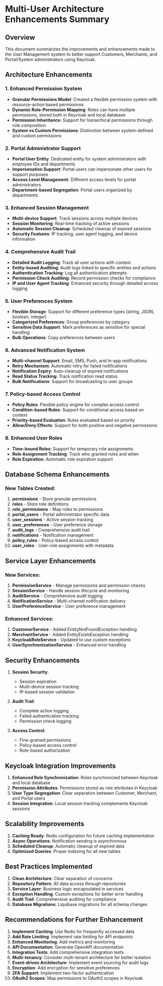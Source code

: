 # Multi-User Architecture Enhancements Summary

## Overview
This document summarizes the improvements and enhancements made to the User Management system to better support Customers, Merchants, and Portal/System administrators using Keycloak.

## Architecture Enhancements

### 1. **Enhanced Permission System**
- **Granular Permissions Model**: Created a flexible permission system with resource-action based permissions
- **Dynamic Role-Permission Mapping**: Roles can have multiple permissions, stored both in Keycloak and local database
- **Permission Inheritance**: Support for hierarchical permissions through role composition
- **System vs Custom Permissions**: Distinction between system-defined and custom permissions

### 2. **Portal Administrator Support**
- **Portal User Entity**: Dedicated entity for system administrators with employee IDs and departments
- **Impersonation Support**: Portal users can impersonate other users for support purposes
- **Access Level Management**: Different access levels for portal administrators
- **Department-based Segregation**: Portal users organized by departments

### 3. **Enhanced Session Management**
- **Multi-device Support**: Track sessions across multiple devices
- **Session Monitoring**: Real-time tracking of active sessions
- **Automatic Session Cleanup**: Scheduled cleanup of expired sessions
- **Security Features**: IP tracking, user agent logging, and device information

### 4. **Comprehensive Audit Trail**
- **Detailed Audit Logging**: Track all user actions with context
- **Entity-based Auditing**: Audit logs linked to specific entities and actions
- **Authentication Tracking**: Log all authentication attempts
- **Permission Check Auditing**: Record permission checks for compliance
- **IP and User Agent Tracking**: Enhanced security through detailed access logging

### 5. **User Preferences System**
- **Flexible Storage**: Support for different preference types (string, JSON, boolean, integer)
- **Categorized Preferences**: Group preferences by category
- **Sensitive Data Support**: Mark preferences as sensitive for special handling
- **Bulk Operations**: Copy preferences between users

### 6. **Advanced Notification System**
- **Multi-channel Support**: Email, SMS, Push, and In-app notifications
- **Retry Mechanism**: Automatic retry for failed notifications
- **Notification Expiry**: Auto-cleanup of expired notifications
- **Read Status Tracking**: Track notification read status
- **Bulk Notifications**: Support for broadcasting to user groups

### 7. **Policy-based Access Control**
- **Policy Rules**: Flexible policy engine for complex access control
- **Condition-based Rules**: Support for conditional access based on context
- **Priority-based Evaluation**: Rules evaluated based on priority
- **Allow/Deny Effects**: Support for both positive and negative permissions

### 8. **Enhanced User Roles**
- **Time-bound Roles**: Support for temporary role assignments
- **Role Assignment Tracking**: Track who granted roles and when
- **Role Expiration**: Automatic role expiration support

## Database Schema Enhancements

### New Tables Created:
1. **permissions** - Store granular permissions
2. **roles** - Store role definitions
3. **role_permissions** - Map roles to permissions
4. **portal_users** - Portal administrator specific data
5. **user_sessions** - Active session tracking
6. **user_preferences** - User preference storage
7. **audit_logs** - Comprehensive audit trail
8. **notifications** - Notification management
9. **policy_rules** - Policy-based access control
10. **user_roles** - User-role assignments with metadata

## Service Layer Enhancements

### New Services:
1. **PermissionService** - Manage permissions and permission checks
2. **SessionService** - Handle session lifecycle and monitoring
3. **AuditService** - Comprehensive audit logging
4. **NotificationService** - Multi-channel notification delivery
5. **UserPreferenceService** - User preference management

### Enhanced Services:
1. **CustomerService** - Added EntityNotFoundException handling
2. **MerchantService** - Added EntityExistsException handling
3. **KeycloakRoleService** - Updated to use custom exceptions
4. **UserSynchronizationService** - Enhanced error handling

## Security Enhancements

1. **Session Security**:
   - Session expiration
   - Multi-device session tracking
   - IP-based session validation

2. **Audit Trail**:
   - Complete action logging
   - Failed authentication tracking
   - Permission check logging

3. **Access Control**:
   - Fine-grained permissions
   - Policy-based access control
   - Role-based authorization

## Keycloak Integration Improvements

1. **Enhanced Role Synchronization**: Roles synchronized between Keycloak and local database
2. **Permission Attributes**: Permissions stored as role attributes in Keycloak
3. **User Type Segregation**: Clear separation between Customer, Merchant, and Portal users
4. **Session Integration**: Local session tracking complements Keycloak sessions

## Scalability Improvements

1. **Caching Ready**: Redis configuration for future caching implementation
2. **Async Operations**: Notification sending is asynchronous
3. **Scheduled Cleanup**: Automatic cleanup of expired data
4. **Optimized Queries**: Proper indexing for all new tables

## Best Practices Implemented

1. **Clean Architecture**: Clear separation of concerns
2. **Repository Pattern**: All data access through repositories
3. **Service Layer**: Business logic encapsulated in services
4. **Exception Handling**: Custom exceptions for better error handling
5. **Audit Trail**: Comprehensive auditing for compliance
6. **Database Migrations**: Liquibase migrations for all schema changes

## Recommendations for Further Enhancement

1. **Implement Caching**: Use Redis for frequently accessed data
2. **Add Rate Limiting**: Implement rate limiting for API endpoints
3. **Enhanced Monitoring**: Add metrics and monitoring
4. **API Documentation**: Generate OpenAPI documentation
5. **Integration Tests**: Add comprehensive integration tests
6. **Multi-tenancy**: Consider multi-tenant architecture for better isolation
7. **Event-driven Architecture**: Implement event sourcing for audit logs
8. **Encryption**: Add encryption for sensitive preferences
9. **2FA Support**: Implement two-factor authentication
10. **OAuth2 Scopes**: Map permissions to OAuth2 scopes in Keycloak
